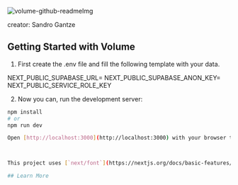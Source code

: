 


![volume-github-readmeImg](https://github.com/jittergtz/volume-app/assets/110451040/9d433788-5b3b-458a-8a43-69aa90b88c78)

creator: Sandro Gantze

## Getting Started with Volume
 

 1. First create the .env file and fill the following template with your data.

NEXT_PUBLIC_SUPABASE_URL=
NEXT_PUBLIC_SUPABASE_ANON_KEY=
NEXT_PUBLIC_SERVICE_ROLE_KEY


2. Now you can, run the development server:

```bash
npm install
# or
npm run dev

Open [http://localhost:3000](http://localhost:3000) with your browser to see the result.



This project uses [`next/font`](https://nextjs.org/docs/basic-features/font-optimization) to automatically optimize and load Inter, a custom Google Font.

## Learn More
